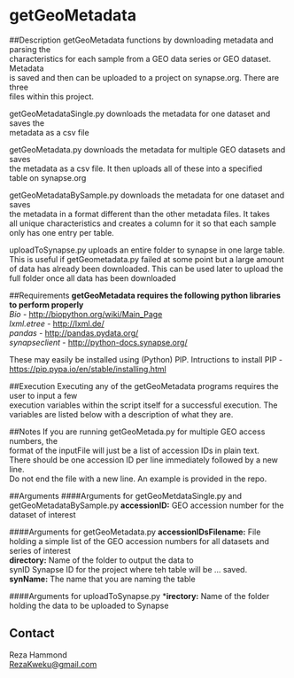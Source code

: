 # getGeoMetadata

##Description
getGeoMetadata functions by downloading metadata and parsing the  
characteristics for each sample from a GEO data series or GEO dataset. Metadata  
is saved and then can be uploaded to a project on synapse.org. There are three  
files within this project. 

getGeoMetadataSingle.py downloads the metadata for one dataset and saves the  
metadata as a csv file

getGeoMetadata.py downloads the metadata for multiple GEO datasets and saves  
the metadata as a csv file. It then uploads all of these into a specified  
table on synapse.org

getGeoMetadataBySample.py downloads the metadata for one dataset and saves  
the metadata in a format different than the other metadata files. It takes  
all unique characteristics and creates a column for it so that each sample  
only has one entry per table.

uploadToSynapse.py uploads an entire folder to synapse in one large table.  
This is useful if getGeometadata.py failed at some point but a large amount  
of data has already been downloaded. This can be used later to upload the  
full folder once all data has been downloaded

##Requirements
**getGeoMetadata requires the following python libraries to perform properly**  
*Bio* - http://biopython.org/wiki/Main_Page  
*lxml.etree* - http://lxml.de/  
*pandas* - http://pandas.pydata.org/  
*synapseclient* - http://python-docs.synapse.org/

These may easily be installed using (Python) PIP. Intructions to install PIP -  
https://pip.pypa.io/en/stable/installing.html

##Execution
Executing any of the getGeoMetadata programs requires the user to input a few  
execution variables within the script itself for a successful execution. The  
variables are listed below with a description of what they are.

##Notes
If you are running getGeoMetada.py for multiple GEO access numbers, the  
format of the inputFile will just be a list of accession IDs in plain text.  
There should be one accession ID per line immediately followed by a new line.  
Do not end the file with a new line. An example is provided in the repo.

##Arguments
####Arguments for getGeoMetdataSingle.py and getGeoMetadataBySample.py
**accessionID:**	GEO accession number for the dataset of interest

####Arguments for getGeoMetadata.py
**accessionIDsFilename:**	File holding a simple list of the GEO accession numbers for all datasets and series of interest  
**directory:** Name of the folder to output the data to  
synID			Synapse ID for the project where teh table will be
...			saved.  
**synName:** The name that you are naming the table

####Arguments for uploadToSynapse.py
***irectory:**	Name of the folder holding the data to be uploaded to Synapse

Contact
--------------
Reza Hammond  
RezaKweku@gmail.com
